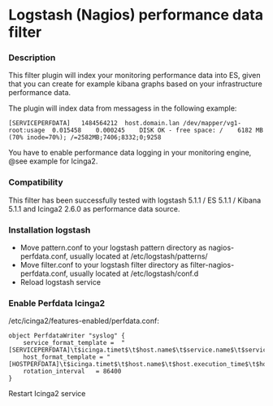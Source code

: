 # Logstash (Nagios) performance data filter

### Description
This filter plugin will index your monitoring performance data into ES, given that you can create for example kibana graphs based on your infrastructure performance data.

The plugin will index data from messagess in the following example:

    [SERVICEPERFDATA]	1484564212	host.domain.lan	/dev/mapper/vg1-root:usage	0.015458	0.000245	DISK OK - free space: /    6182 MB (70% inode=70%);	/=2582MB;7406;8332;0;9258

You have to enable performance data logging in your monitoring engine, @see example for Icinga2.

### Compatibility 
This filter has been successfully tested with logstash 5.1.1 / ES 5.1.1 / Kibana 5.1.1 and Icinga2 2.6.0 as performance data source.

### Installation logstash
* Move pattern.conf to your logstash pattern directory as nagios-perfdata.conf, usually located at /etc/logstash/patterns/
* Move filter.conf to your logstash filter directory as filter-nagios-perfdata.conf, usually located at /etc/logstash/conf.d
* Reload logstash service

### Enable Perfdata Icinga2
/etc/icinga2/features-enabled/perfdata.conf:

    object PerfdataWriter "syslog" {
        service_format_template =  "[SERVICEPERFDATA]\t$icinga.timet$\t$host.name$\t$service.name$\t$service.execution_time$\t$service.latency$\t$service.output$\t$service.perfdata$"
        host_format_template = "[HOSTPERFDATA]\t$icinga.timet$\t$host.name$\t$host.execution_time$\t$host.output$\t$host.perfdata$"
        rotation_interval   = 86400
    }

Restart Icinga2 service
